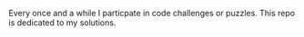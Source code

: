 Every once and a while I particpate in code challenges or puzzles.  This repo is dedicated to my solutions.

